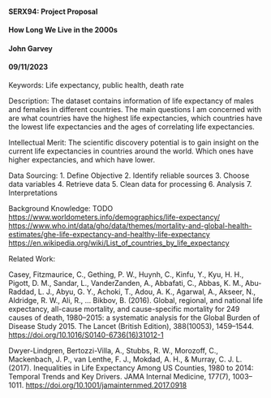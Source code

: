 #### SERX94: Project Proposal
#### How Long We Live in the 2000s
#### John Garvey
#### 09/11/2023

Keywords: Life expectancy, public health, death rate

Description: The dataset contains information of life expectancy of males and females in different countries. The main questions I am concerned with are what countries have the highest life expectancies, which countries have the lowest life expectancies and the ages of correlating life expectancies.

Intellectual Merit: The scientific discovery potential is to gain insight on the current life expectancies in countries around the world. Which ones have higher expectancies, and which have lower.

Data Sourcing: 
    1.  Define Objective
    2. Identify reliable sources
    3. Choose data variables
    4. Retrieve data
    5. Clean data for processing
    6. Analysis
    7. Interpretations

Background Knowledge: TODO
    https://www.worldometers.info/demographics/life-expectancy/
    https://www.who.int/data/gho/data/themes/mortality-and-global-health-estimates/ghe-life-expectancy-and-healthy-life-expectancy
    https://en.wikipedia.org/wiki/List_of_countries_by_life_expectancy


Related Work: 

Casey, Fitzmaurice, C., Gething, P. W., Huynh, C., Kinfu, Y., Kyu, H. H., Pigott, D. M., Sandar, L., VanderZanden, A., Abbafati, C., Abbas, K. M., Abu-Raddad, L. J., Abyu, G. Y., Achoki, T., Adou, A. K., Agarwal, A., Akseer, N., Aldridge, R. W., Ali, R., … Bikbov, B. (2016). Global, regional, and national life expectancy, all-cause mortality, and cause-specific mortality for 249 causes of death, 1980–2015: a systematic analysis for the Global Burden of Disease Study 2015. The Lancet (British Edition), 388(10053), 1459–1544. https://doi.org/10.1016/S0140-6736(16)31012-1

Dwyer-Lindgren, Bertozzi-Villa, A., Stubbs, R. W., Morozoff, C., Mackenbach, J. P., van Lenthe, F. J., Mokdad, A. H., & Murray, C. J. L. (2017). Inequalities in Life Expectancy Among US Counties, 1980 to 2014: Temporal Trends and Key Drivers. JAMA Internal Medicine, 177(7), 1003–1011. https://doi.org/10.1001/jamainternmed.2017.0918